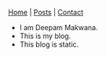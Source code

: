 [Home](https://makwanadeepam.github.io/) | [Posts](posts.md) | [Contact](contact.md)
- I am Deepam Makwana.
- This is my blog.
- This blog is static.
